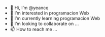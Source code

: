 - 👋 Hi, I’m @yeancq
- 👀 I’m interested in programacion Web
- 🌱 I’m currently learning programacion Web
- 💞️ I’m looking to collaborate on ...
- 📫 How to reach me ...

<!---
yeancq/yeancq is a ✨ special ✨ repository because its `README.md` (this file) appears on your GitHub profile.
You can click the Preview link to take a look at your changes.
--->
